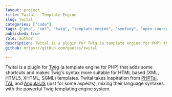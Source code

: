 ```yaml
---
layout: project
title: Twital - Template Engine
slug: twital
categories: ["code"]
tags: ["php", "xml", "twig", "template-engine", "symfony", "open-source"]
published: true
role: author
description: Twital is a plugin for Twig (a template engine for PHP) that adds some shortcuts and makes Twig's syntax more suitable for HTML based (XML, HTML5, XHTML, SGML) templates. 
github: https://github.com/goetas/twital

---
```


Twital is a plugin for [Twig](http://twig.sensiolabs.org/) (a template engine for PHP) 
that adds some shortcuts and makes Twig's syntax more suitable for HTML based (XML, HTML5, XHTML, SGML) templates.
Twital takes inspiration from [PHPTal](http://phptal.org/), [TAL](http://en.wikipedia.org/wiki/Template_Attribute_Language) 
and [AngularJS](http://angularjs.org/) (just for some aspects), 
mixing their language syntaxes with the powerful Twig templating engine system.
